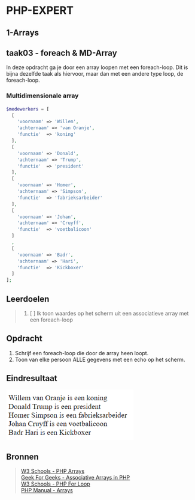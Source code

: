 # PHP-EXPERT

## 1-Arrays

## taak03 - foreach & MD-Array

In deze opdracht ga je door een array loopen met een foreach-loop. Dit is bijna dezelfde taak als hiervoor, maar dan met een andere type loop, de foreach-loop.

### Multidimensionale array

```php
$medewerkers = [
  [
    'voornaam' => 'Willem',
    'achternaam' => 'van Oranje',
    'functie'  => 'koning'
  ],
  [
    'voornaam' => 'Donald',
    'achternaam' => 'Trump',
    'functie'  => 'president'
  ],
  [
    'voornaam' => 'Homer',
    'achternaam' => 'Simpson',
    'functie'  => 'fabrieksarbeider'
  ],
  [
    'voornaam' => 'Johan',
    'achternaam' => 'Cruyff',
    'functie'  => 'voetbalicoon'
  ]
  ,
  [
    'voornaam' => 'Badr',
    'achternaam' => 'Hari',
    'functie'  => 'Kickboxer'
  ]
];

```

## Leerdoelen

> 1. [ ] Ik toon waardes op het scherm uit een associatieve array met een foreach-loop

## Opdracht

1. Schrijf een foreach-loop die door de array heen loopt.
2. Toon van elke persoon ALLE gegevens met een echo op het scherm.

## Eindresultaat

![Eindresultaat](images/resultaat.png)

## Bronnen

> [W3 Schools - PHP Arrays](https://www.w3schools.com/php/php_arrays_associative.asp)  
> [Geek For Geeks - Associative Arrays in PHP](https://www.geeksforgeeks.org/associative-arrays-in-php/)  
> [W3 Schools - PHP For Loop](https://www.w3schools.com/php/php_looping_for.asp)  
> [PHP Manual - Arrays](https://www.php.net/manual/en/language.types.array.php)
